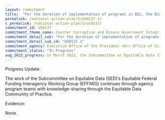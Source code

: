 ```yaml
---
layout: commitment
title:  "For the duration of implementation of programs in BIL, the Biden-Harris Administration commits to implementing this guidance by using data and evidence to guide infrastructure investments and track progress;"
permalink: /national-action-plan/5/US0137-1/
c_permalink: /national-action-plan/5/us0137/
commitment_id: US0137
commitment_theme_name: Counter Corruption and Ensure Government Integrity and Accountability to the Public
commitment_detail_sub: "For the duration of implementation of programs in BIL, the Biden-Harris Administration commits to implementing this guidance by using data and evidence to guide infrastructure investments and track progress;"
commitment_detail_sub_id: "US0137.1"
commitment_agency: Executive Office of the President <br> Office of Science and Technology Policy
commitment_status: "In Progress"
aug_2023_progress: In March 2023, the Subcommittee on Equitable Data (SED) released its Progress on Implementation of the Recommendations of the Equitable Data Working Group (link below), which included an update on how data and evidence are being used to track progress on Bipartisan Infrastructure Law (BIL) implementation. On page 23 of the report, it noted that, “The SED’s Equitable Federal Funding Interagency Working Group (EFFIWG) created a process to scope and answer emergent, actionable research questions to inform equitable delivery of the BIL. These ‘rapid equity assessments’ represent discrete projects that use equitable data to improve processes and policies along the entire grant life cycle. To date, the EFFIWG, in collaboration with agency program staff, has conducted many rapid equity assessments including those that evaluate the geographic patterns of programs directly serving Americans and the distribution of project announcements throughout the country to better understand patterns of access among underserved communities.<br><br><a href="https://www.whitehouse.gov/wp-content/uploads/2023/03/Progress-on-Equitable-Data-Mar2023.pdf">https://www.whitehouse.gov/wp-content/uploads/2023/03/Progress-on-Equitable-Data-Mar2023.pdf</a>
---
```

Progress Update: 

The work of the Subcommittee on Equitable Data (SED)’s Equitable Federal Funding Interagency Working Group (EFFIWG) continues through agency program teams with knowledge-sharing through the Equitable Data Community of Practice.

Evidence: 

None.

